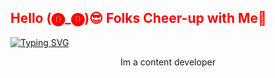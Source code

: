 ##        <span style="color: red;">               Hello (⓿_⓿)😎 Folks Cheer-up with Me👋 

[![Typing SVG](https://readme-typing-svg.demolab.com?font=Fira+Code&pause=1000&random=false&width=435&lines=I'm+a+freelancer;i'm+fullstack+web+developer;I'm+content+writer)](https://git.io/typing-svg)

<p style="text-align:center;">Im a content developer</p>
